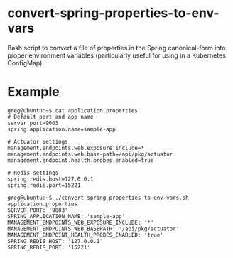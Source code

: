 # convert-spring-properties-to-env-vars
Bash script to convert a file of properties in the Spring canonical-form into proper environment variables (particularly useful for using in a Kubernetes ConfigMap).

# Example
```
greg@ubuntu:~$ cat application.properties
# Default port and app name
server.port=9003
spring.application.name=sample-app

# Actuator settings
management.endpoints.web.exposure.include=*
management.endpoints.web.base-path=/api/pkg/actuator
management.endpoint.health.probes.enabled=true

# Redis settings
spring.redis.host=127.0.0.1
spring.redis.port=15221
```

```
greg@ubuntu:~$ ./convert-spring-properties-to-env-vars.sh application.properties
SERVER_PORT: '9003'
SPRING_APPLICATION_NAME: 'sample-app'
MANAGEMENT_ENDPOINTS_WEB_EXPOSURE_INCLUDE: '*'
MANAGEMENT_ENDPOINTS_WEB_BASEPATH: '/api/pkg/actuator'
MANAGEMENT_ENDPOINT_HEALTH_PROBES_ENABLED: 'true'
SPRING_REDIS_HOST: '127.0.0.1'
SPRING_REDIS_PORT: '15221'
```
